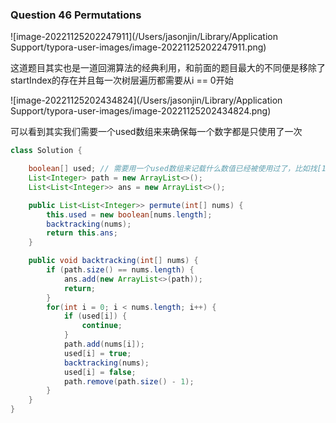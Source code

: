 ### Question 46 Permutations

![image-20221125202247911](/Users/jasonjin/Library/Application Support/typora-user-images/image-20221125202247911.png)

这道题目其实也是一道回溯算法的经典利用，和前面的题目最大的不同便是移除了startIndex的存在并且每一次树层遍历都需要从i == 0开始



![image-20221125202434824](/Users/jasonjin/Library/Application Support/typora-user-images/image-20221125202434824.png)

可以看到其实我们需要一个used数组来来确保每一个数字都是只使用了一次



```java
class Solution {

    boolean[] used; // 需要用一个used数组来记载什么数值已经被使用过了，比如找[1,2,3]和[1,3,2]的时候，需要知道对于当前遍历而言，哪些数字已经被用过了，所以应该在for循环里被跳过
    List<Integer> path = new ArrayList<>();
    List<List<Integer>> ans = new ArrayList<>();

    public List<List<Integer>> permute(int[] nums) {
        this.used = new boolean[nums.length];
        backtracking(nums);
        return this.ans;
    }

    public void backtracking(int[] nums) {
        if (path.size() == nums.length) {
            ans.add(new ArrayList<>(path));
            return;
        }
        for(int i = 0; i < nums.length; i++) {
            if (used[i]) {
                continue;
            }
            path.add(nums[i]);
            used[i] = true;
            backtracking(nums);
            used[i] = false;
            path.remove(path.size() - 1);
        }
    }
}
```

